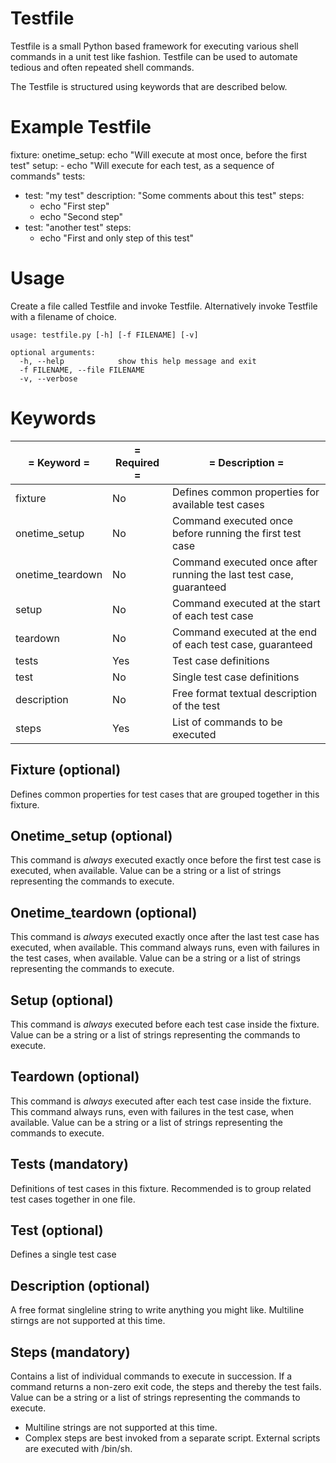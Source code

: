 # Testfile

Testfile is a small Python based framework for executing various shell commands
in a unit test like fashion. Testfile can be used to automate tedious and
often repeated shell commands.

The Testfile is structured using keywords that are described below.

# Example Testfile

fixture:
  onetime_setup: echo "Will execute at most once, before the first test"
  setup:
    - echo "Will execute for each test, as a sequence of commands"
tests:
  - test: "my test"
    description: "Some comments about this test"
    steps:
      - echo "First step"
      - echo "Second step"
  - test: "another test"
    steps:
      - echo "First and only step of this test"

# Usage

Create a file called Testfile and invoke Testfile. Alternatively
invoke Testfile with a filename of choice.

    usage: testfile.py [-h] [-f FILENAME] [-v]

    optional arguments:
      -h, --help            show this help message and exit
      -f FILENAME, --file FILENAME
      -v, --verbose

# Keywords

|= Keyword        =|= Required =|= Description =|
|------------------|------------|---------------|
| fixture          | No         | Defines common properties for available test cases |
| onetime_setup    | No         | Command executed once before running the first test case |
| onetime_teardown | No         | Command executed once after running the last test case, guaranteed |
| setup            | No         | Command executed at the start of each test case |
| teardown         | No         | Command executed at the end of each test case, guaranteed |
| tests            | Yes        | Test case definitions |
| test             | No         | Single test case definitions |
| description      | No         | Free format textual description of the test |
| steps            | Yes        | List of commands to be executed |

## Fixture (optional)

Defines common properties for test cases that are grouped together in this
fixture.

## Onetime_setup (optional)

This command is *always* executed exactly once before the first test case is
executed, when available.
Value can be a string or a list of strings representing the commands to execute.

## Onetime_teardown (optional)

This command is *always* executed exactly once after the last test case has
executed, when available.
This command always runs, even with failures in the test cases, when available.
Value can be a string or a list of strings representing the commands to execute.

## Setup (optional)

This command is *always* executed before each test case inside the fixture.
Value can be a string or a list of strings representing the commands to execute.

## Teardown (optional)

This command is *always* executed after each test case inside the fixture.
This command always runs, even with failures in the test case, when available.
Value can be a string or a list of strings representing the commands to execute.

## Tests (mandatory)

Definitions of test cases in this fixture.
Recommended is to group related test cases together in one file.

## Test (optional)

Defines a single test case

## Description (optional)

A free format singleline string to write anything you might like.
Multiline stirngs are not supported at this time.

## Steps (mandatory)

Contains a list of individual commands to execute in succession.
If a command returns a non-zero exit code, the steps and thereby the test
fails.
Value can be a string or a list of strings representing the commands to execute.

* Multiline strings are not supported at this time.
* Complex steps are best invoked from a separate script. External scripts are
  executed with /bin/sh.

